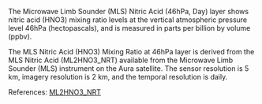 The Microwave Limb Sounder (MLS) Nitric Acid (46hPa, Day) layer shows nitric acid (HNO3) mixing ratio levels at the vertical atmospheric pressure level 46hPa (hectopascals), and is measured in parts per billion by volume (ppbv).

The MLS Nitric Acid (HNO3) Mixing Ratio at 46hPa layer is derived from the MLS Nitric Acid (ML2HNO3_NRT) available from the Microwave Limb Sounder (MLS) instrument on the Aura satellite. The sensor resolution is 5 km, imagery resolution is 2 km, and the temporal resolution is daily.

References: [ML2HNO3_NRT](https://disc.gsfc.nasa.gov/datasets/ML2HNO3_NRT_004/summary)